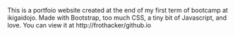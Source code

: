 This is a portfoio website created at the end of my first term of bootcamp at ikigaidojo. 
Made with Bootstrap, too much CSS, a tiny bit of Javascript, and love. 
You can view it at http://frothacker/github.io
